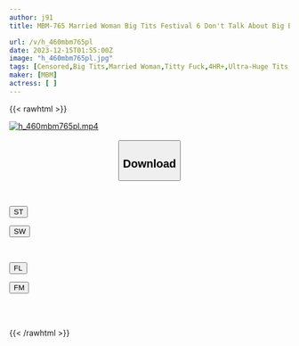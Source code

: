 ```yaml
---
author: j91
title: MBM-765 Married Woman Big Tits Festival 6 Don't Talk About Big Boobs Without Looking At These Breasts! 12 People 240 Minutes Best Selection

url: /v/h_460mbm765pl
date: 2023-12-15T01:55:00Z
image: "h_460mbm765pl.jpg"
tags: [Censored,Big Tits,Married Woman,Titty Fuck,4HR+,Ultra-Huge Tits	 ]
maker: [MBM]
actress: [ ]
---
```



{{< rawhtml >}}

<div class="video" data-videoid="ZVWY2kDMAJiqVoM">
    <a href="javascript:;">
        <img src="/v/h_460mbm765pl/h_460mbm765pl.jpg" width="WIDTH" height="HEIGHT" alt="h_460mbm765pl.mp4" loading="lazy">
    </a>
</div>

<script type="text/javascript" src="https://j91.asia/asset/on-demand-st.js"></script>

<br>
  <link rel="stylesheet" href="https://j91.asia/asset/bs5.css">
  
  <center>
  <button class="btn btn-primary" type="button" data-bs-toggle="collapse" data-bs-target=".multi-collapse" aria-expanded="false" aria-controls="multiCollapseExample1 multiCollapseExample2"><h2>Download</h2></button></center>
</p>
<div class="row">
  <div class="col">
    <div class="collapse multi-collapse" id="multiCollapseExample1">
      <div class="card card-body">
	      	      <br>
<div class="buttons">  
<p><a href="https://streamtape.to/v/ZVWY2kDMAJiqVoM" target="_blank"><button class="btn-hover color-3"><i class="fa fa-download"></i> ST</button></a></p>
<p><a href="https://flaswish.com/z4mcscoy81uj" target="_blank"><button class="btn-hover color-2"><i class="fa fa-download"></i> SW</button></a></p></div>
    </div>
  </div>
</div>
  <div class="col">
    <div class="collapse multi-collapse" id="multiCollapseExample2">
      <div class="card card-body">
	      <br>
<div class="buttons">
<p><a href="javascript:;" target="_blank"><button class="btn-hover color-9"><i class="fa fa-download"></i> FL</button></a></p>
<p><a href="javascript:;" target="_blank"><button class="btn-hover color-8"><i class="fa fa-download"></i> FM</button></a></p></div>
<br><br>
      </div>
    </div>
  </div>
</div>

{{< /rawhtml >}}
